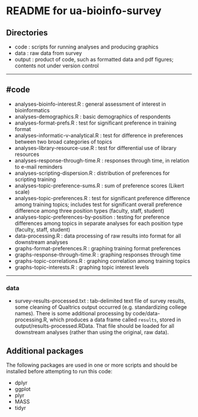 # README for ua-bioinfo-survey

## Directories
* code : scripts for running analyses and producing graphics
* data : raw data from survey
* output : product of code, such as formatted data and pdf figures; contents not 
under version control

--------------------------------------------------------------------------------
## #code
* analyses-bioinfo-interest.R : general assessment of interest in 
bioinformatics
* analyses-demographics.R : basic demographics of respondents
* analyses-format-prefs.R : test for significant preference in training 
format
* analyses-informatic-v-analytical.R : test for difference in preferences 
between two broad categories of topics
* analyses-library-resource-use.R : test for differential use of library 
resources
* analyses-response-through-time.R : responses through time, in relation 
to e-mail reminders
* analyses-scripting-dispersion.R : distribution of preferences for 
scripting training
* analyses-topic-preference-sums.R : sum of preference scores (Likert 
scale)
* analyses-topic-preferences.R : test for significant preference 
difference among training topics; includes test for significant overall 
preference difference among three position types (faculty, staff, student)
* analyses-topic-preferences-by-position : testing for preference differences 
among topics in separate analyses for each position type (faculty, staff, 
student)
* data-processing.R : data processing of raw results into format for all
downstream analyses
* graphs-format-preferences.R : graphing training format preferences
* graphs-response-through-time.R : graphing responses through time
* graphs-topic-correlations.R : graphing correlation among training 
topics
* graphs-topic-interests.R : graphing topic interest levels

--------------------------------------------------------------------------------
### data
* survey-results-processed.txt : tab-delimited text file of survey results, some 
cleaning of Qualtrics output occurred (e.g. standardizing college names). There 
is some additional processing by code/data-processing.R, which produces 
a data frame called `results`, stored in output/results-processed.RData. That 
file should be loaded for all downstream analyses (rather than using the 
original, raw data).

## Additional packages
The following packages are used in one or more scripts and should be installed 
before attempting to run this code:
* dplyr
* ggplot
* plyr
* MASS
* tidyr

